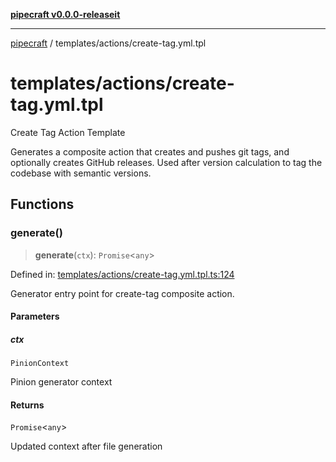 [**pipecraft v0.0.0-releaseit**](../../README.md)

***

[pipecraft](../../README.md) / templates/actions/create-tag.yml.tpl

# templates/actions/create-tag.yml.tpl

Create Tag Action Template

Generates a composite action that creates and pushes git tags, and optionally creates
GitHub releases. Used after version calculation to tag the codebase with semantic versions.

## Functions

### generate()

> **generate**(`ctx`): `Promise`\<`any`\>

Defined in: [templates/actions/create-tag.yml.tpl.ts:124](https://github.com/jamesvillarrubia/pipecraft/blob/cb845e32e411a81bc157107558e393368b42ccf5/src/templates/actions/create-tag.yml.tpl.ts#L124)

Generator entry point for create-tag composite action.

#### Parameters

##### ctx

`PinionContext`

Pinion generator context

#### Returns

`Promise`\<`any`\>

Updated context after file generation
